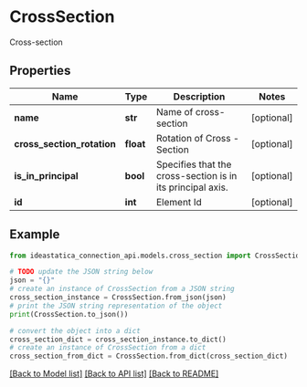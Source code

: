 # CrossSection

Cross-section

## Properties

Name | Type | Description | Notes
------------ | ------------- | ------------- | -------------
**name** | **str** | Name of cross-section | [optional] 
**cross_section_rotation** | **float** | Rotation of Cross - Section | [optional] 
**is_in_principal** | **bool** | Specifies that the cross-section is in its principal axis. | [optional] 
**id** | **int** | Element Id | [optional] 

## Example

```python
from ideastatica_connection_api.models.cross_section import CrossSection

# TODO update the JSON string below
json = "{}"
# create an instance of CrossSection from a JSON string
cross_section_instance = CrossSection.from_json(json)
# print the JSON string representation of the object
print(CrossSection.to_json())

# convert the object into a dict
cross_section_dict = cross_section_instance.to_dict()
# create an instance of CrossSection from a dict
cross_section_from_dict = CrossSection.from_dict(cross_section_dict)
```
[[Back to Model list]](../README.md#documentation-for-models) [[Back to API list]](../README.md#documentation-for-api-endpoints) [[Back to README]](../README.md)


